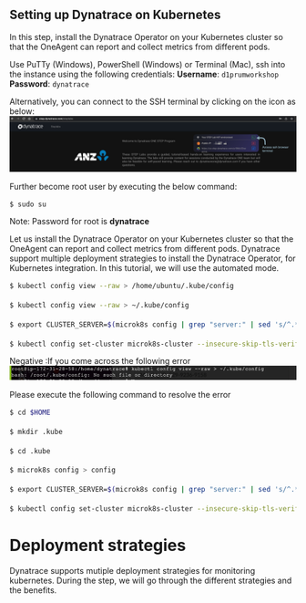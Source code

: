 ## Setting up Dynatrace on Kubernetes
In this step, install the Dynatrace Operator on your Kubernetes cluster so that the OneAgent can report and collect metrics from different pods.

Use PuTTy (Windows), PowerShell (Windows) or Terminal (Mac), ssh into the instance using the following credentials:
**Username**: `d1prumworkshop`
**Password**:  `dynatrace`

Alternatively, you can connect to the SSH terminal by clicking on the icon as below:
![image-ssh-terminal](../../assets/images/ssh_terminal_access.png)

Further become root user by executing the below command:
```
$ sudo su
```
Note: Password for root is **dynatrace**

Let us install the Dynatrace Operator on your Kubernetes cluster so that the OneAgent can report and collect metrics from different pods. Dynatrace support multiple deployment strategies to install the Dynatrace Operator, for Kubernetes integration. In this tutorial, we will use the automated mode.

```bash
$ kubectl config view --raw > /home/ubuntu/.kube/config

$ kubectl config view --raw > ~/.kube/config

$ export CLUSTER_SERVER=$(microk8s config | grep "server:" | sed 's/^.*server: //')

$ kubectl config set-cluster microk8s-cluster --insecure-skip-tls-verify=true --server="$CLUSTER_SERVER"

```

Negative
:If you come across the following error
![image](../../assets/images/kube.png)

Please execute the following command to resolve the error
```bash
$ cd $HOME

$ mkdir .kube

$ cd .kube

$ microk8s config > config

$ export CLUSTER_SERVER=$(microk8s config | grep "server:" | sed 's/^.*server: //')

$ kubectl config set-cluster microk8s-cluster --insecure-skip-tls-verify=true --server="$CLUSTER_SERVER"

```
# Deployment strategies
Dynatrace supports mutiple deployment strategies for monitoring kubernetes. During the step, we will go through the different strategies and the benefits.

